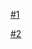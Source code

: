 [#1](https://docs.spring.io/spring-boot/docs/1.5.8.RELEASE/reference/htmlsingle/#getting-started-first-application)

[#2](https://docs.spring.io/spring-boot/docs/1.5.8.RELEASE/reference/htmlsingle/#getting-started-installing-the-cli)
